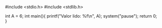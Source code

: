 #include <stdio.h>
#include <stdlib.h>

int A = 6;
int main(){
  printf("Valor lido: %f\n", A);
  system("pause");
  return 0;
}
